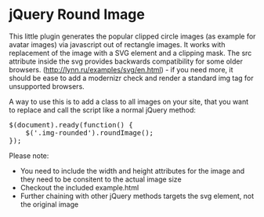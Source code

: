 jQuery Round Image
==================

This little plugin generates the popular clipped circle images (as example for avatar images) via javascript out of rectangle images.
It works with replacement of the image with a SVG element and a clipping mask. The src attribute inside the svg provides backwards compatibility for some older browsers. (http://lynn.ru/examples/svg/en.html) - if you need more, it should be ease to add a modernizr check and render a standard img tag for unsupported browsers.

A way to use this is to add a class to all images on your site, that you want to replace and call the script like a normal jQuery method:

<pre>
$(document).ready(function() {
    $('.img-rounded').roundImage();
});
</pre>

Please note:
- You need to include the width and height attributes for the image and they need to be consitent to the actual image size
- Checkout the included example.html
- Further chaining with other jQuery methods targets the svg element, not the original image
